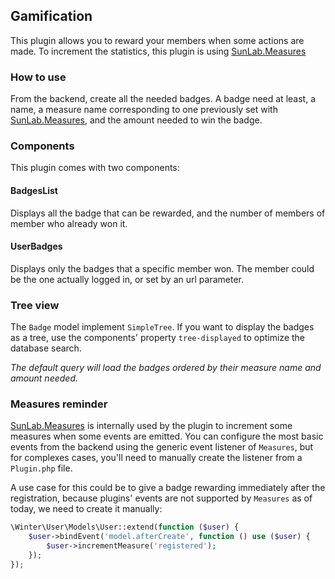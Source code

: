 ## Gamification
This plugin allows you to reward your members when some actions are made.
To increment the statistics, this plugin is using [SunLab.Measures](https://github.com/sunlabdev/wn-measures-plugin)

### How to use
From the backend, create all the needed badges.
A badge need at least, a name,
a measure name corresponding to one previously set with [SunLab.Measures](https://github.com/sunlabdev/wn-measures-plugin),
and the amount needed to win the badge.

### Components
This plugin comes with two components:
#### BadgesList
Displays all the badge that can be rewarded,
and the number of members of member who already won it.

#### UserBadges
Displays only the badges that a specific member won.
The member could be the one actually logged in, or set by an url parameter.

### Tree view
The `Badge` model implement `SimpleTree`.
If you want to display the badges as a tree,
use the components' property `tree-displayed` to optimize the database search.

*The default query will load the badges ordered by their measure name and amount needed.*

### Measures reminder
[SunLab.Measures](https://github.com/sunlabdev/wn-measures-plugin) is internally used by the plugin to increment
some measures when some events are emitted.
You can configure the most basic events from the backend using the generic event listener of `Measures`,
but for complexes cases, you'll need to manually create the listener from a `Plugin.php` file.

A use case for this could be to give a badge rewarding immediately after the registration,
because plugins' events are not supported by `Measures` as of today, we need to create it manually:
```php
\Winter\User\Models\User::extend(function ($user) {
    $user->bindEvent('model.afterCreate', function () use ($user) {
        $user->incrementMeasure('registered');
    });
});
```
